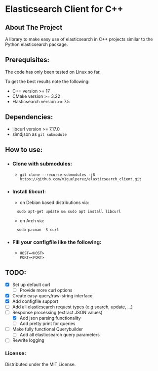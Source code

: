 # Elasticsearch Client for C++

## About The Project

A library to make easy use of elasticsearch in C++ projects similar to the Python elasticsearch package.

## Prerequisites:

The code has only been tested on Linux so far.

To get the best results note the following:

* C++ version >= 17
* CMake version >= 3.22
* Elasticsearch version >= 7.5

## Dependencies:

* libcurl version >= 7.17.0
* simdjson as `git submodule`

## How to use:

* ### Clone with submodules:
    * `git clone --recurse-submodules -j8 https://github.com/m1guelperez/elasticsearch_client.git`
* ### Install libcurl:
    * on Debian based distributions via:
  ``` shell
    sudo apt-get update && sudo apt install libcurl
  ```
    * on Arch via:
  ``` shell 
    sudo pacman -S curl 
  ```

* ### Fill your configfile like the following:
    * ```
      HOST=<HOST>
      PORT=<PORT>
      ``` 

## TODO:

* [x] Set up default curl
    * [ ] Provide more curl options
* [x] Create easy-query/raw-string interface
* [x] Add configfile support
* [ ] Add all elasticsearch request types (e.g search, update, ...)
* [ ] Response processing (extract JSON values)
    * [x] Add json parsing functionality
    * [ ] Add pretty print for queries
* [ ] Make fully functional Querybuilder
    * [ ] Add all elasticsearch query parameters
* [ ] Rewrite logging

### License:

Distributed under the MIT License.